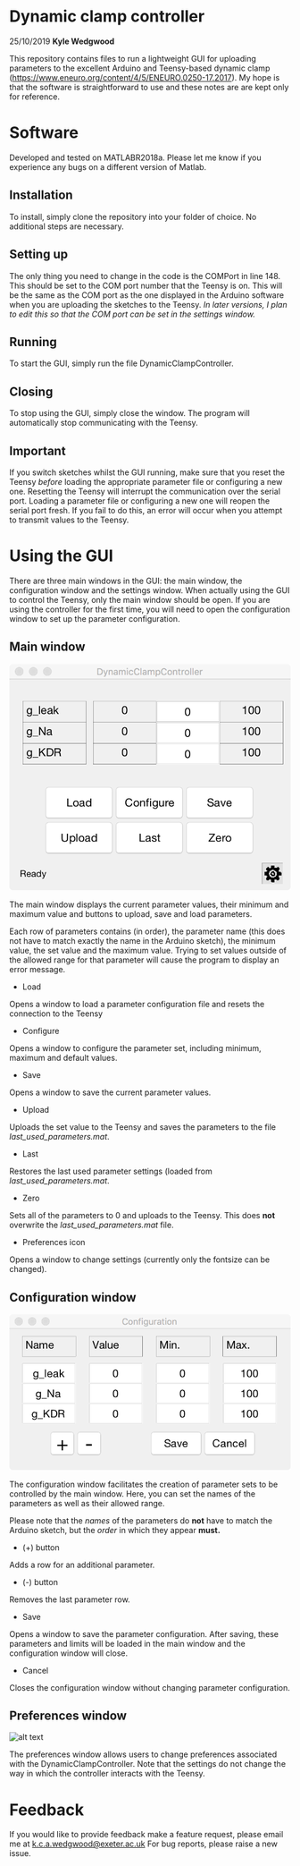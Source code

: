 
# Dynamic clamp controller
 25/10/2019
**Kyle Wedgwood**

This repository contains files to run a lightweight GUI for uploading
parameters to the excellent Arduino and Teensy-based dynamic clamp
 (https://www.eneuro.org/content/4/5/ENEURO.0250-17.2017). My hope is
that the software is straightforward to use and these notes are are kept
only for reference.

# Software
Developed and tested on MATLABR2018a. Please let me know if you
experience any bugs on a different version of Matlab.

## Installation
To install, simply clone the repository into your folder of choice. No
additional steps are necessary.

## Setting up
The only thing you need to change in the code is the COMPort in line
148. This should be set to the COM port number that the Teensy is on.
This will be the same as the COM port as the one displayed in the
Arduino software when you are uploading the sketches to the Teensy. *In
later versions, I plan to edit this so that the COM port can be set in
the settings window.*

## Running
To start the GUI, simply run the file DynamicClampController.

## Closing
To stop using the GUI, simply close the window. The program will
automatically stop communicating with the Teensy.

## Important
If you switch sketches whilst the GUI running, make sure that you reset
the Teensy *before* loading the appropriate parameter file or
configuring a new one. Resetting the Teensy will interrupt the
communication over the serial port. Loading a parameter file or
configuring a new one will reopen the serial port fresh. If you fail to
do this, an error will occur when you attempt to transmit values to the
Teensy.

# Using the GUI
There are three main windows in the GUI: the main window, the
configuration window and the settings window. When actually using the
GUI to control the Teensy, only the main window should be open. If you are using the controller for the first time, you will need to open the configuration window to set up the parameter configuration.

## Main window
![alt text][main]

[main]: https://github.com/kyle-wedgwood/DynamicClampController/blob/master/Figs/DynamicClampController.png "Main window"

The main window displays the current parameter values, their minimum and
maximum value and buttons to upload, save and load parameters.

Each row of parameters contains (in order), the parameter name (this
does not have to match exactly the name in the Arduino sketch), the
minimum value, the set value and the maximum value. Trying to set values
outside of the allowed range for that parameter will cause the program
to display an error message.

* Load

Opens a window to load a parameter configuration file and resets the
connection to the Teensy

* Configure

Opens a window to configure the parameter set, including minimum,
maximum and default values.

* Save

Opens a window to save the current parameter values.

* Upload

Uploads the set value to the Teensy and saves the parameters to the file
*last_used_parameters.mat*.

* Last

Restores the last used parameter settings (loaded from
*last_used_parameters.mat*.

* Zero

Sets all of the parameters to 0 and uploads to the Teensy. This does
**not** overwrite the *last_used_parameters.mat* file.

* Preferences icon

Opens a window to change settings (currently only the fontsize can be
changed).

## Configuration window
![alt text][config]

[config]: https://github.com/kyle-wedgwood/DynamicClampController/blob/master/Figs/Configuration.png "Configuration window"

The configuration window facilitates the creation of parameter sets to
be controlled by the main window. Here, you can set the names of the
parameters as well as their allowed range.

Please note that the *names* of the parameters do **not** have to match the
Arduino sketch, but the *order* in which they appear **must.**

* (+) button

Adds a row for an additional parameter.

* (-) button

Removes the last parameter row.

* Save

Opens a window to save the parameter configuration. After saving, these parameters and limits will be loaded in the main window and the configuration window will close.

* Cancel

Closes the configuration window without changing parameter configuration.

## Preferences window

![alt text][preferences]

[preferences]: https://github.com/kyle-wedgwood/DynamicClampController/blob/master/Preferences.png "Preferences window"

The preferences window allows users to change preferences associated with the
DynamicClampController. Note that the settings do not change the way in
which the controller interacts with the Teensy.

# Feedback
If you would like to provide feedback make a feature request, please email me at k.c.a.wedgwood@exeter.ac.uk
For bug reports, please raise a new issue.
